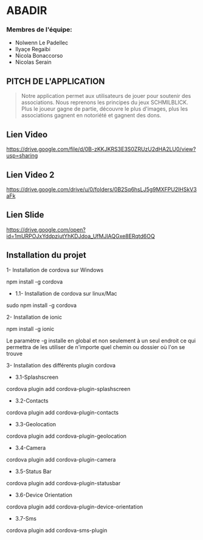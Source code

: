# ABADIR

### Membres de l'équipe:
- Nolwenn Le Padellec
- Ilyaçe Regaibi
- Nicola Bonaccorso
- Nicolas Serain

## PITCH DE L'APPLICATION
>Notre application permet aux utilisateurs de jouer pour soutenir des associations. 
Nous reprenons les principes du jeux SCHMILBLICK. Plus le joueur gagne de partie, découvre le plus d'images, plus les associations gagnent en notoriété et gagnent des dons. 

## Lien Video

https://drive.google.com/file/d/0B-zKKJKRS3E3S0ZRUzU2dHA2LU0/view?usp=sharing

## Lien Video 2

https://drive.google.com/drive/u/0/folders/0B2Sq6hsLJ5g9MXFPU2lHSkV3aFk


## Lien Slide 

https://drive.google.com/open?id=1mURPOJxYddpziutYhKDJdoa_UfMJlAQGxe8ERqtd6OQ


## Installation du projet 


1- Installation de cordova sur Windows

npm install -g cordova
 
- 1.1- Installation de cordova sur linux/Mac

sudo npm install -g cordova
 
2- Installation de ionic

npm install -g ionic
 
Le paramètre -g installe en global et non seulement à un seul endroit ce qui permettra de les utiliser de n'importe quel chemin ou dossier où l'on se trouve
 
3- Installation des différents plugin cordova 

- 3.1-Splashscreen 

cordova plugin add cordova-plugin-splashscreen

- 3.2-Contacts

cordova plugin add cordova-plugin-contacts

- 3.3-Geolocation

cordova plugin add cordova-plugin-geolocation

- 3.4-Camera 

cordova plugin add cordova-plugin-camera

- 3.5-Status Bar

cordova plugin add cordova-plugin-statusbar

- 3.6-Device Orientation

cordova plugin add cordova-plugin-device-orientation

- 3.7-Sms

cordova plugin add cordova-sms-plugin
